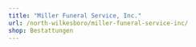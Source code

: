 ```yaml
---
title: "Miller Funeral Service, Inc."
url: /north-wilkesboro/miller-funeral-service-inc/
shop: Bestattungen
---
```

